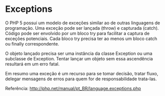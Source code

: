 # Exceptions

O PHP 5 possui um modelo de exceções similar ao de outras linguagens de programação. Uma exceção pode ser lançada (throw) e capturada (catch). Código pode ser envolvido por um bloco try para facilitar a captura de exceções potenciais. Cada bloco try precisa ter ao menos um bloco catch ou finally correspondente.

O objeto lançado precisa ser uma instância da classe Exception ou uma subclasse de Exception. Tentar lançar um objeto sem essa ascendência resultará em um erro fatal.



Em resumo uma exceção é um recurso para se tomar decisão, tratar fluxo, delegar mensagens de erros para quem for de responsabilidade trata-las.

Referência: http://php.net/manual/pt_BR/language.exceptions.php
